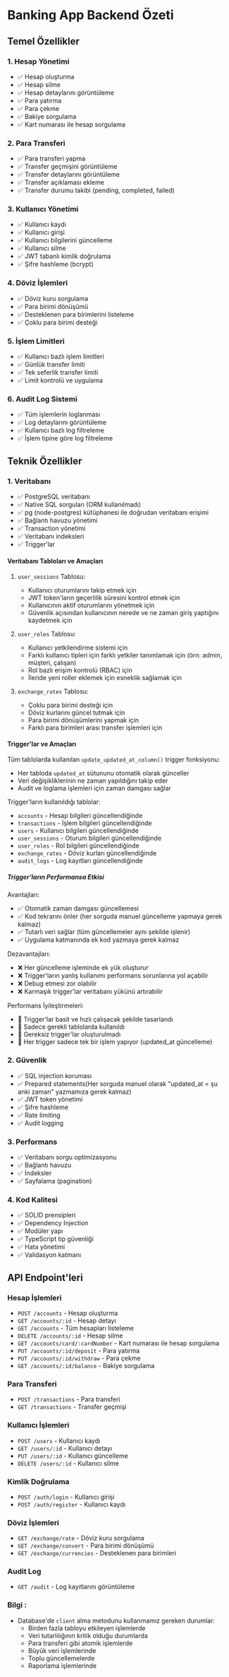 # Banking App Backend Özeti

## Temel Özellikler

### 1. Hesap Yönetimi
- ✅ Hesap oluşturma
- ✅ Hesap silme
- ✅ Hesap detaylarını görüntüleme
- ✅ Para yatırma
- ✅ Para çekme
- ✅ Bakiye sorgulama
- ✅ Kart numarası ile hesap sorgulama

### 2. Para Transferi
- ✅ Para transferi yapma
- ✅ Transfer geçmişini görüntüleme
- ✅ Transfer detaylarını görüntüleme
- ✅ Transfer açıklaması ekleme
- ✅ Transfer durumu takibi (pending, completed, failed)

### 3. Kullanıcı Yönetimi
- ✅ Kullanıcı kaydı
- ✅ Kullanıcı girişi
- ✅ Kullanıcı bilgilerini güncelleme
- ✅ Kullanıcı silme
- ✅ JWT tabanlı kimlik doğrulama
- ✅ Şifre hashleme (bcrypt)

### 4. Döviz İşlemleri
- ✅ Döviz kuru sorgulama
- ✅ Para birimi dönüşümü
- ✅ Desteklenen para birimlerini listeleme
- ✅ Çoklu para birimi desteği

### 5. İşlem Limitleri
- ✅ Kullanıcı bazlı işlem limitleri
- ✅ Günlük transfer limiti
- ✅ Tek seferlik transfer limiti
- ✅ Limit kontrolü ve uygulama

### 6. Audit Log Sistemi
- ✅ Tüm işlemlerin loglanması
- ✅ Log detaylarını görüntüleme
- ✅ Kullanıcı bazlı log filtreleme
- ✅ İşlem tipine göre log filtreleme

## Teknik Özellikler

### 1. Veritabanı
- ✅ PostgreSQL veritabanı
- ✅ Native SQL sorguları (ORM kullanılmadı)
- ✅ pg (node-postgres) kütüphanesi ile doğrudan veritabanı erişimi
- ✅ Bağlantı havuzu yönetimi
- ✅ Transaction yönetimi
- ✅ Veritabanı indeksleri
- ✅ Trigger'lar

#### Veritabanı Tabloları ve Amaçları

1. `user_sessions` Tablosu:
   - Kullanıcı oturumlarını takip etmek için
   - JWT token'ların geçerlilik süresini kontrol etmek için
   - Kullanıcının aktif oturumlarını yönetmek için
   - Güvenlik açısından kullanıcının nerede ve ne zaman giriş yaptığını kaydetmek için

2. `user_roles` Tablosu:
   - Kullanıcı yetkilendirme sistemi için
   - Farklı kullanıcı tipleri için farklı yetkiler tanımlamak için (örn: admin, müşteri, çalışan)
   - Rol bazlı erişim kontrolü (RBAC) için
   - İleride yeni roller eklemek için esneklik sağlamak için

3. `exchange_rates` Tablosu:
   - Çoklu para birimi desteği için
   - Döviz kurlarını güncel tutmak için
   - Para birimi dönüşümlerini yapmak için
   - Farklı para birimleri arası transfer işlemleri için

#### Trigger'lar ve Amaçları

Tüm tablolarda kullanılan `update_updated_at_column()` trigger fonksiyonu:
- Her tabloda `updated_at` sütununu otomatik olarak günceller
- Veri değişikliklerinin ne zaman yapıldığını takip eder
- Audit ve loglama işlemleri için zaman damgası sağlar

Trigger'ların kullanıldığı tablolar:
- `accounts` - Hesap bilgileri güncellendiğinde
- `transactions` - İşlem bilgileri güncellendiğinde
- `users` - Kullanıcı bilgileri güncellendiğinde
- `user_sessions` - Oturum bilgileri güncellendiğinde
- `user_roles` - Rol bilgileri güncellendiğinde
- `exchange_rates` - Döviz kurları güncellendiğinde
- `audit_logs` - Log kayıtları güncellendiğinde

##### Trigger'ların Performansa Etkisi

Avantajları:
- ✅ Otomatik zaman damgası güncellemesi
- ✅ Kod tekrarını önler (her sorguda manuel güncelleme yapmaya gerek kalmaz)
- ✅ Tutarlı veri sağlar (tüm güncellemeler aynı şekilde işlenir)
- ✅ Uygulama katmanında ek kod yazmaya gerek kalmaz

Dezavantajları:
- ❌ Her güncelleme işleminde ek yük oluşturur
- ❌ Trigger'ların yanlış kullanımı performans sorunlarına yol açabilir
- ❌ Debug etmesi zor olabilir
- ❌ Karmaşık trigger'lar veritabanı yükünü artırabilir

Performans İyileştirmeleri:
- 🔧 Trigger'lar basit ve hızlı çalışacak şekilde tasarlandı
- 🔧 Sadece gerekli tablolarda kullanıldı
- 🔧 Gereksiz trigger'lar oluşturulmadı
- 🔧 Her trigger sadece tek bir işlem yapıyor (updated_at güncelleme)

### 2. Güvenlik
- ✅ SQL injection koruması
- ✅ Prepared statements(Her sorguda manuel olarak "updated_at = şu anki zaman" yazmamıza gerek kalmaz)
- ✅ JWT token yönetimi
- ✅ Şifre hashleme
- ✅ Rate limiting
- ✅ Audit logging

### 3. Performans
- ✅ Veritabanı sorgu optimizasyonu
- ✅ Bağlantı havuzu
- ✅ İndeksler
- ✅ Sayfalama (pagination)

### 4. Kod Kalitesi
- ✅ SOLID prensipleri
- ✅ Dependency Injection
- ✅ Modüler yapı
- ✅ TypeScript tip güvenliği
- ✅ Hata yönetimi
- ✅ Validasyon katmanı

## API Endpoint'leri

### Hesap İşlemleri
- `POST /accounts` - Hesap oluşturma
- `GET /accounts/:id` - Hesap detayı
- `GET /accounts` - Tüm hesapları listeleme
- `DELETE /accounts/:id` - Hesap silme
- `GET /accounts/card/:cardNumber` - Kart numarası ile hesap sorgulama
- `PUT /accounts/:id/deposit` - Para yatırma
- `PUT /accounts/:id/withdraw` - Para çekme
- `GET /accounts/:id/balance` - Bakiye sorgulama

### Para Transferi
- `POST /transactions` - Para transferi
- `GET /transactions` - Transfer geçmişi

### Kullanıcı İşlemleri
- `POST /users` - Kullanıcı kaydı
- `GET /users/:id` - Kullanıcı detayı
- `PUT /users/:id` - Kullanıcı güncelleme
- `DELETE /users/:id` - Kullanıcı silme

### Kimlik Doğrulama
- `POST /auth/login` - Kullanıcı girişi
- `POST /auth/register` - Kullanıcı kaydı

### Döviz İşlemleri
- `GET /exchange/rate` - Döviz kuru sorgulama
- `GET /exchange/convert` - Para birimi dönüşümü
- `GET /exchange/currencies` - Desteklenen para birimleri

### Audit Log
- `GET /audit` - Log kayıtlarını görüntüleme 

### Bilgi :

- Database'de `client` alma metodunu kullanmamız gereken durumlar:
    - Birden fazla tabloyu etkileyen işlemlerde
    - Veri tutarlılığının kritik olduğu durumlarda
    - Para transferi gibi atomik işlemlerde
    - Büyük veri işlemlerinde
    - Toplu güncellemelerde
    - Raporlama işlemlerinde